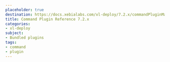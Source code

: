 ```yaml
---
placeholder: true
destination: https://docs.xebialabs.com/xl-deploy/7.2.x/commandPluginManual.html
title: Command Plugin Reference 7.2.x
categories:
- xl-deploy
subject:
- Bundled plugins
tags:
- command
- plugin
---
```

